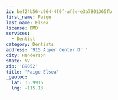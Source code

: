 ```yaml
---
id: bef24b56-c964-4f0f-af5e-e3a7801365fb
first_name: Paige
last_name: Elsea
license: DMD
services:
  - Dentist
category: Dentists
address: '915 Alper Center Dr '
city: Henderson
state: NV
zip: '89052'
title: 'Paige Elsea'
_geoloc:
  lat: 35.9916
  lng: -115.13
---
```

